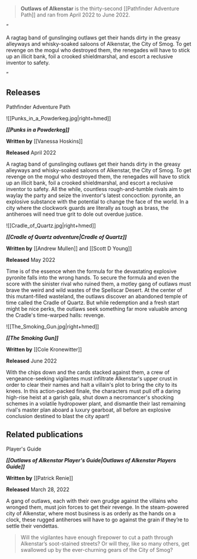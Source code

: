 > **Outlaws of Alkenstar** is the thirty-second [[Pathfinder Adventure Path]] and ran from April 2022 to June 2022.



“

A ragtag band of gunslinging outlaws get their hands dirty in the greasy alleyways and whisky-soaked saloons of Alkenstar, the City of Smog. To get revenge on the mogul who destroyed them, the renegades will have to stick up an illicit bank, foil a crooked shieldmarshal, and escort a reclusive inventor to safety.

”


## Releases



Pathfinder Adventure Path


![[Punks_in_a_Powderkeg.jpg|right+hmed]] 


***[[Punks in a Powderkeg]]***

**Written by** [[Vanessa Hoskins]]

**Released** April 2022


A ragtag band of gunslinging outlaws get their hands dirty in the greasy alleyways and whisky-soaked saloons of Alkenstar, the City of Smog. To get revenge on the mogul who destroyed them, the renegades will have to stick up an illicit bank, foil a crooked shieldmarshal, and escort a reclusive inventor to safety. All the while, countless rough-and-tumble rivals aim to waylay the party and seize the inventor's latest concoction: pyronite, an explosive substance with the potential to change the face of the world. In a city where the clockwork guards are literally as tough as brass, the antiheroes will need true grit to dole out overdue justice.


![[Cradle_of_Quartz.jpg|right+hmed]] 


***[[Cradle of Quartz adventure|Cradle of Quartz]]***

**Written by** [[Andrew Mullen]] and [[Scott D Young]]

**Released** May 2022


Time is of the essence when the formula for the devastating explosive pyronite falls into the wrong hands. To secure the formula and even the score with the sinister rival who ruined them, a motley gang of outlaws must brave the weird and wild wastes of the Spellscar Desert. At the center of this mutant-filled wasteland, the outlaws discover an abandoned temple of time called the Cradle of Quartz. But while redemption and a fresh start might be nice perks, the outlaws seek something far more valuable among the Cradle's time-warped halls: revenge.


![[The_Smoking_Gun.jpg|right+hmed]] 


***[[The Smoking Gun]]***

**Written by** [[Cole Kronewitter]]

**Released** June 2022


With the chips down and the cards stacked against them, a crew of vengeance-seeking vigilantes must infiltrate Alkenstar's upper crust in order to clear their names and halt a villain's plot to bring the city to its knees. In this action-packed finale, the characters must pull off a daring high-rise heist at a garish gala, shut down a necromancer's shocking schemes in a volatile hydropower plant, and dismantle their last remaining rival's master plan aboard a luxury gearboat, all before an explosive conclusion destined to blast the city apart!



## Related publications



Player's Guide




***[[Outlaws of Alkenstar Player's Guide|Outlaws of Alkenstar Players Guide]]***

**Written by** [[Patrick Renie]]

**Released** March 28, 2022


A gang of outlaws, each with their own grudge against the villains who wronged them, must join forces to get their revenge. In the steam-powered city of Alkenstar, where most business is as orderly as the hands on a clock, these rugged antiheroes will have to go against the grain if they’re to settle their vendettas.
> Will the vigilantes have enough firepower to cut a path through Alkenstar’s soot-stained streets? Or will they, like so many others, get swallowed up by the ever-churning gears of the City of Smog?








